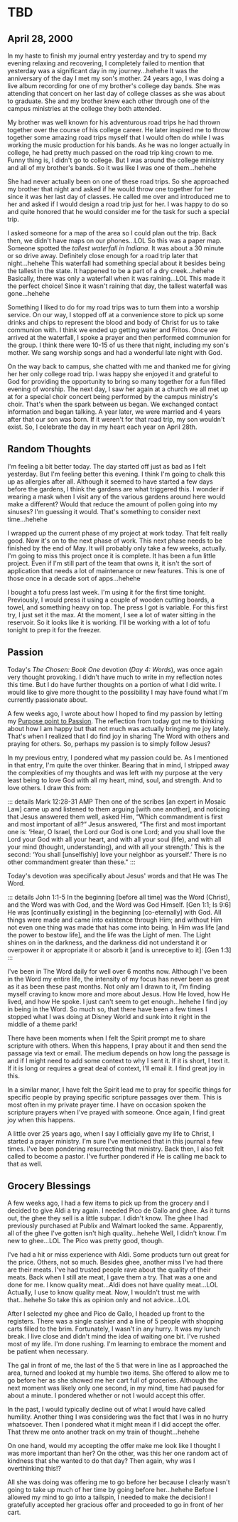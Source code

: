 # TBD

## April 28, 2000

In my haste to finish my journal entry yesterday and try to spend my evening relaxing and recovering, I completely failed to mention that yesterday was a significant day in my journey...hehehe It was the anniversary of the day I met my son's mother. 24 years ago, I was doing a live album recording for one of my brother's college day bands. She was attending that concert on her last day of college classes as she was about to graduate. She and my brother knew each other through one of the campus ministries at the college they both attended.

My brother was well known for his adventurous road trips he had thrown together over the course of his college career. He later inspired me to throw together some amazing road trips myself that I would often do while I was working the music production for his bands. As he was no longer actually in college, he had pretty much passed on the road trip king crown to me. Funny thing is, I didn't go to college. But I was around the college ministry and all of my brother's bands. So it was like I was one of them...hehehe

She had never actually been on one of these road trips. So she approached my brother that night and asked if he would throw one together for her since it was her last day of classes. He called me over and introduced me to her and asked if I would design a road trip just for her. I was happy to do so and quite honored that he would consider me for the task for such a special trip.

I asked someone for a map of the area so I could plan out the trip. Back then, we didn't have maps on our phones...LOL So this was a paper map. Someone spotted the *tallest waterfall in Indiana*. It was about a 30 minute or so drive away. Definitely close enough for a road trip later that night...hehehe This waterfall had something special about it besides being the tallest in the state. It happened to be a part of a dry creek...hehehe Basically, there was only a waterfall when it was raining...LOL This made it the perfect choice! Since it wasn't raining that day, the tallest waterfall was gone...hehehe

Something I liked to do for my road trips was to turn them into a worship service. On our way, I stopped off at a convenience store to pick up some drinks and chips to represent the blood and body of Christ for us to take communion with. I think we ended up getting water and Fritos. Once we arrived at the waterfall, I spoke a prayer and then performed communion for the group. I think there were 10-15 of us there that night, including my son's mother. We sang worship songs and had a wonderful late night with God.

On the way back to campus, she chatted with me and thanked me for giving her her only college road trip. I was happy she enjoyed it and grateful to God for providing the opportunity to bring so many together for a fun filled evening of worship. The next day, I saw her again at a church we all met up at for a special choir concert being performed by the campus ministry's choir. That's when the spark between us began. We exchanged contact information and began talking. A year later, we were married and 4 years after that our son was born. If it weren't for that road trip, my son wouldn't exist. So, I celebrate the day in my heart each year on April 28th.

## Random Thoughts

I'm feeling a bit better today. The day started off just as bad as I felt yesterday. But I'm feeling better this evening. I think I'm going to chalk this up as allergies after all. Although it seemed to have started a few days before the gardens, I think the gardens are what triggered this. I wonder if wearing a mask when I visit any of the various gardens around here would make a different? Would that reduce the amount of pollen going into my sinuses? I'm guessing it would. That's something to consider next time...hehehe

I wrapped up the current phase of my project at work today. That felt really good. Now it's on to the next phase of work. This next phase needs to be finished by the end of May. It will probably only take a few weeks, actually. I'm going to miss this project once it is complete. It has been a fun little project. Even if I'm still part of the team that owns it, it isn't the sort of application that needs a lot of maintenance or new features. This is one of those once in a decade sort of apps...hehehe

I bought a tofu press last week. I'm using it for the first time tonight. Previously, I would press it using a couple of wooden cutting boards, a towel, and something heavy on top. The press I got is variable. For this first try, I just set it the max. At the moment, I see a lot of water sitting in the reservoir. So it looks like it is working. I'll be working with a lot of tofu tonight to prep it for the freezer.

## Passion

Today's *The Chosen: Book One* devotion (*Day 4: Words*), was once again very thought provoking. I didn't have much to write in my reflection notes this time. But I do have further thoughts on a portion of what I did write. I would like to give more thought to the possibility I may have found what I'm currently passionate about.

A few weeks ago, I wrote about how I hoped to find my passion by letting my [Purpose point to Passion](12_purpose-passion). The reflection from today got me to thinking about how I am happy but that not much was actually bringing me joy lately. That's when I realized that I do find joy in sharing The Word with others and praying for others. So, perhaps my passion is to simply follow Jesus?

In my previous entry, I pondered what my passion could be. As I mentioned in that entry, I'm quite the over thinker. Bearing that in mind, I stripped away the complexities of my thoughts and was left with my purpose at the very least being to love God with all my heart, mind, soul, and strength. And to love others. I draw this from:

::: details Mark 12:28-31 AMP
Then one of the scribes [an expert in Mosaic Law] came up and listened to them arguing [with one another], and noticing that Jesus answered them well, asked Him, “Which commandment is first and most important of all?” Jesus answered, “The first and most important one is: ‘Hear, O Israel, the Lord our God is one Lord; and you shall love the Lord your God with all your heart, and with all your soul (life), and with all your mind (thought, understanding), and with all your strength.’ This is the second: ‘You shall [unselfishly] love your neighbor as yourself.’ There is no other commandment greater than these."
:::

Today's devotion was specifically about Jesus' words and that He was The Word.

::: details John 1:1-5
In the beginning [before all time] was the Word (Christ), and the Word was with God, and the Word was God Himself. [Gen 1:1; Is 9:6] He was [continually existing] in the beginning [co-eternally] with God. All things were made and came into existence through Him; and without Him not even one thing was made that has come into being. In Him was life [and the power to bestow life], and the life was the Light of men. The Light shines on in the darkness, and the darkness did not understand it or overpower it or appropriate it or absorb it [and is unreceptive to it]. [Gen 1:3]
:::

I've been in The Word daily for well over 6 months now. Although I've been in the Word my entire life, the intensity of my focus has never been as great as it as been these past months. Not only am I drawn to it, I'm finding myself craving to know more and more about Jesus. How He loved, how He lived, and how He spoke. I just can't seem to get enough...hehehe I find joy in being in the Word. So much so, that there have been a few times I stopped what I was doing at Disney World and sunk into it right in the middle of a theme park!

There have been moments when I felt the Spirit prompt me to share scripture with others. When this happens, I pray about it and then send the passage via text or email. The medium depends on how long the passage is and if I might need to add some context to why I sent it. If it is short, I text it. If it is long or requires a great deal of context, I'll email it. I find great joy in this.

In a similar manor, I have felt the Spirit lead me to pray for specific things for specific people by praying specific scripture passages over them. This is most often in my private prayer time. I have on occasion spoken the scripture prayers when I've prayed with someone. Once again, I find great joy when this happens.

A little over 25 years ago, when I say I officially gave my life to Christ, I started a prayer ministry. I'm sure I've mentioned that in this journal a few times. I've been pondering resurrecting that ministry. Back then, I also felt called to become a pastor. I've further pondered if He is calling me back to that as well.

## Grocery Blessings

A few weeks ago, I had a few items to pick up from the grocery and I decided to give Aldi a try again. I needed Pico de Gallo and ghee. As it turns out, the ghee they sell is a little subpar. I didn't know. The ghee I had previously purchased at Publix and Walmart looked the same. Apparently, all of the ghee I've gotten isn't high quality...hehehe Well, I didn't know. I'm new to ghee...LOL The Pico was pretty good, though.

I've had a hit or miss experience with Aldi. Some products turn out great for the price. Others, not so much. Besides ghee, another miss I've had there are their meats. I've had trusted people rave about the quality of their meats. Back when I still ate meat, I gave them a try. That was a one and done for me. I know quality meat...Aldi does not have quality meat...LOL Actually, I use to know quality meat. Now, I wouldn't trust me with that...hehehe So take this as opinion only and not advice...LOL

After I selected my ghee and Pico de Gallo, I headed up front to the registers. There was a single cashier and a line of 5 people with shopping carts filled to the brim. Fortunately, I wasn't in any hurry. It was my lunch break. I live close and didn't mind the idea of waiting one bit. I've rushed most of my life. I'm done rushing. I'm learning to embrace the moment and be patient when necessary.

The gal in front of me, the last of the 5 that were in line as I approached the area, turned and looked at my humble two items. She offered to allow me to go before her as she showed me her cart full of groceries. Although the next moment was likely only one second, in my mind, time had paused for about a minute. I pondered whether or not I would accept this offer.

In the past, I would typically decline out of what I would have called humility. Another thing I was considering was the fact that I was in no hurry whatsoever. Then I pondered what it might mean if I did accept the offer. That threw me onto another track on my train of thought...hehehe

On one hand, would my accepting the offer make me look like I thought I was more important than her? On the other, was this her one random act of kindness that she wanted to do that day? Then again, why was I overthinking this!?

All she was doing was offering me to go before her because I clearly wasn't going to take up much of her time by going before her...hehehe Before I allowed my mind to go into a tailspin, I needed to make the decision! I gratefully accepted her gracious offer and proceeded to go in front of her cart.